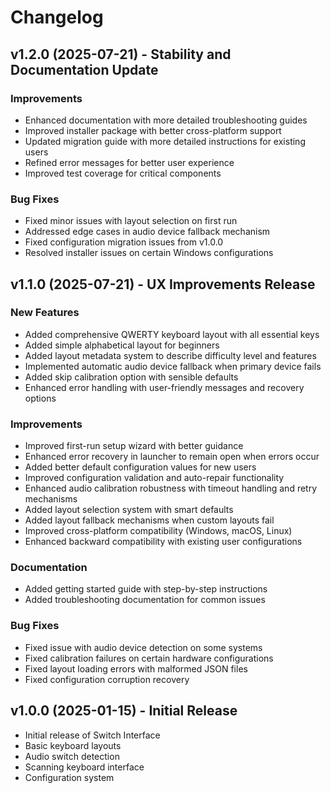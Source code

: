 # Changelog

## v1.2.0 (2025-07-21) - Stability and Documentation Update

### Improvements
- Enhanced documentation with more detailed troubleshooting guides
- Improved installer package with better cross-platform support
- Updated migration guide with more detailed instructions for existing users
- Refined error messages for better user experience
- Improved test coverage for critical components

### Bug Fixes
- Fixed minor issues with layout selection on first run
- Addressed edge cases in audio device fallback mechanism
- Fixed configuration migration issues from v1.0.0
- Resolved installer issues on certain Windows configurations

## v1.1.0 (2025-07-21) - UX Improvements Release

### New Features
- Added comprehensive QWERTY keyboard layout with all essential keys
- Added simple alphabetical layout for beginners
- Added layout metadata system to describe difficulty level and features
- Implemented automatic audio device fallback when primary device fails
- Added skip calibration option with sensible defaults
- Enhanced error handling with user-friendly messages and recovery options

### Improvements
- Improved first-run setup wizard with better guidance
- Enhanced error recovery in launcher to remain open when errors occur
- Added better default configuration values for new users
- Improved configuration validation and auto-repair functionality
- Enhanced audio calibration robustness with timeout handling and retry mechanisms
- Added layout selection system with smart defaults
- Added layout fallback mechanisms when custom layouts fail
- Improved cross-platform compatibility (Windows, macOS, Linux)
- Enhanced backward compatibility with existing user configurations

### Documentation
- Added getting started guide with step-by-step instructions
- Added troubleshooting documentation for common issues

### Bug Fixes
- Fixed issue with audio device detection on some systems
- Fixed calibration failures on certain hardware configurations
- Fixed layout loading errors with malformed JSON files
- Fixed configuration corruption recovery

## v1.0.0 (2025-01-15) - Initial Release

- Initial release of Switch Interface
- Basic keyboard layouts
- Audio switch detection
- Scanning keyboard interface
- Configuration system